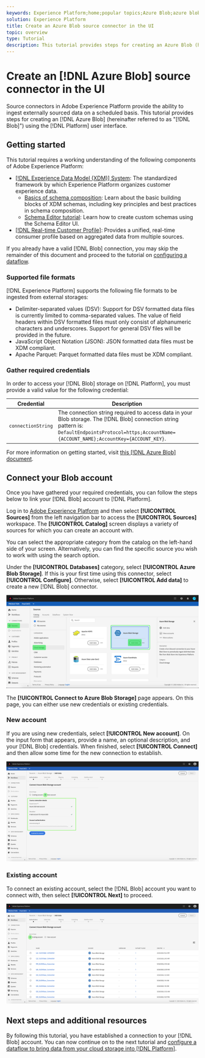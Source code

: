 ```yaml
---
keywords: Experience Platform;home;popular topics;Azure Blob;azure blob;Azure blob connector
solution: Experience Platform
title: Create an Azure Blob source connector in the UI
topic: overview
type: Tutorial
description: This tutorial provides steps for creating an Azure Blob (hereinafter referred to as "Blob") using the Platform user interface.
---
```


# Create an [!DNL Azure Blob] source connector in the UI

Source connectors in Adobe Experience Platform provide the ability to ingest externally sourced data on a scheduled basis. This tutorial provides steps for creating an [!DNL Azure Blob] (hereinafter referred to as "[!DNL Blob]") using the [!DNL Platform] user interface.

## Getting started

This tutorial requires a working understanding of the following components of Adobe Experience Platform:

-   [[!DNL Experience Data Model (XDM)] System](../../../../../xdm/home.md): The standardized framework by which Experience Platform organizes customer experience data.
    -   [Basics of schema composition](../../../../../xdm/schema/composition.md): Learn about the basic building blocks of XDM schemas, including key principles and best practices in schema composition.
    -   [Schema Editor tutorial](../../../../../xdm/tutorials/create-schema-ui.md): Learn how to create custom schemas using the Schema Editor UI.
-   [[!DNL Real-time Customer Profile]](../../../../../profile/home.md): Provides a unified, real-time consumer profile based on aggregated data from multiple sources.

If you already have a valid [!DNL Blob] connection, you may skip the remainder of this document and proceed to the tutorial on [configuring a dataflow](../../dataflow/batch/cloud-storage.md).

### Supported file formats

[!DNL Experience Platform] supports the following file formats to be ingested from external storages:

-   Delimiter-separated values (DSV): Support for DSV formatted data files is currently limited to comma-separated values. The value of field headers within DSV formatted files must only consist of alphanumeric characters and underscores. Support for general DSV files will be provided in the future.
-   JavaScript Object Notation (JSON): JSON formatted data files must be XDM compliant.
-   Apache Parquet: Parquet formatted data files must be XDM compliant.

### Gather required credentials

In order to access your [!DNL Blob] storage on [!DNL Platform], you must provide a valid value for the following credential:

| Credential | Description |
| ---------- | ----------- |
| `connectionString` | The connection string required to access data in your Blob storage. The [!DNL Blob] connection string pattern is: `DefaultEndpointsProtocol=https;AccountName={ACCOUNT_NAME};AccountKey={ACCOUNT_KEY}`. |

For more information on getting started, visit [this [!DNL Azure Blob] document](https://docs.microsoft.com/en-us/azure/storage/common/storage-configure-connection-string).

## Connect your Blob account

Once you have gathered your required credentials, you can follow the steps below to link your [!DNL Blob] account to [!DNL Platform].

Log in to [Adobe Experience Platform](https://platform.adobe.com) and then select **[!UICONTROL Sources]** from the left navigation bar to access the **[!UICONTROL Sources]** workspace. The **[!UICONTROL Catalog]** screen displays a variety of sources for which you can create an account with.

You can select the appropriate category from the catalog on the left-hand side of your screen. Alternatively, you can find the specific source you wish to work with using the search option.

Under the **[!UICONTROL Databases]** category, select **[!UICONTROL Azure Blob Storage]**. If this is your first time using this connector, select **[!UICONTROL Configure]**. Otherwise, select **[!UICONTROL Add data]** to create a new [!DNL Blob] connector.

![catalog](../../../../images/tutorials/create/blob/catalog.png)

The **[!UICONTROL Connect to Azure Blob Storage]** page appears. On this page, you can either use new credentials or existing credentials.

### New account

If you are using new credentials, select **[!UICONTROL New account]**. On the input form that appears, provide a name, an optional description, and your [!DNL Blob] credentials. When finished, select **[!UICONTROL Connect]** and then allow some time for the new connection to establish.

![connect](../../../../images/tutorials/create/blob/new.png)

### Existing account

To connect an existing account, select the [!DNL Blob] account you want to connect with, then select **[!UICONTROL Next]** to proceed.

![existing](../../../../images/tutorials/create/blob/existing.png)

## Next steps and additional resources

By following this tutorial, you have established a connection to your [!DNL Blob] account. You can now continue on to the next tutorial and [configure a dataflow to bring data from your cloud storage into [!DNL Platform]](../../dataflow/batch/cloud-storage.md).